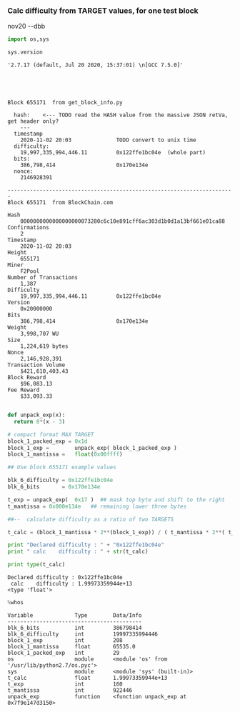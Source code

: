 
### Calc difficulty from TARGET values, for one test block

nov20  --dbb


```python
import os,sys

sys.version
```




    '2.7.17 (default, Jul 20 2020, 15:37:01) \n[GCC 7.5.0]'





    Block 655171  from get_block_info.py

      hash:    <--- TODO read the HASH value from the massive JSON retVa, get header only?
        --- 
      timestamp   
        2020-11-02 20:03              TODO convert to unix time
      difficulty:
        19,997,335,994,446.11         0x122ffe1bc04e  (whole part)
      bits:
        386,798,414                   0x170e134e
      nonce:
        2146928391

    -----------------------------------------------------------------------
    Block 655171  from BlockChain.com

    Hash
        0000000000000000000073280c6c10e891cff6ac303d1b0d1a13bf661e01ca88
    Confirmations
        2
    Timestamp
        2020-11-02 20:03
    Height
        655171
    Miner
        F2Pool
    Number of Transactions
        1,387
    Difficulty
        19,997,335,994,446.11         0x122ffe1bc04e
    Version
        0x20000000
    Bits
        386,798,414                   0x170e134e
    Weight
        3,998,707 WU
    Size
        1,224,619 bytes
    Nonce
        2,146,928,391
    Transaction Volume
        $421,610,403.43 
    Block Reward
        $96,083.13
    Fee Reward
        $33,093.33
    



```python

def unpack_exp(x):
  return 8*(x - 3)

# compact format MAX TARGET
block_1_packed_exp = 0x1d
block_1_exp =        unpack_exp( block_1_packed_exp )
block_1_mantissa =   float(0x00ffff)


```


```python
## Use block 655171 example values

blk_6_difficulty = 0x122ffe1bc04e
blk_6_bits       = 0x170e134e

t_exp = unpack_exp(  0x17 )  ## mask top byte and shift to the right
t_mantissa = 0x000e134e   ## remaining lower three bytes


```


```python
##--  calculate difficulty as a ratio of two TARGETS

t_calc = (block_1_mantissa * 2**(block_1_exp)) / ( t_mantissa * 2**( t_exp))

print "Declared difficulty : " + "0x122ffe1bc04e"
print " calc    difficulty : " + str(t_calc)

print type(t_calc)

```

    Declared difficulty : 0x122ffe1bc04e
     calc    difficulty : 1.99973359944e+13
    <type 'float'>



```python
%whos
```

    Variable             Type        Data/Info
    ------------------------------------------
    blk_6_bits           int         386798414
    blk_6_difficulty     int         19997335994446
    block_1_exp          int         208
    block_1_mantissa     float       65535.0
    block_1_packed_exp   int         29
    os                   module      <module 'os' from '/usr/lib/python2.7/os.pyc'>
    sys                  module      <module 'sys' (built-in)>
    t_calc               float       1.99973359944e+13
    t_exp                int         160
    t_mantissa           int         922446
    unpack_exp           function    <function unpack_exp at 0x7f9e147d3150>

